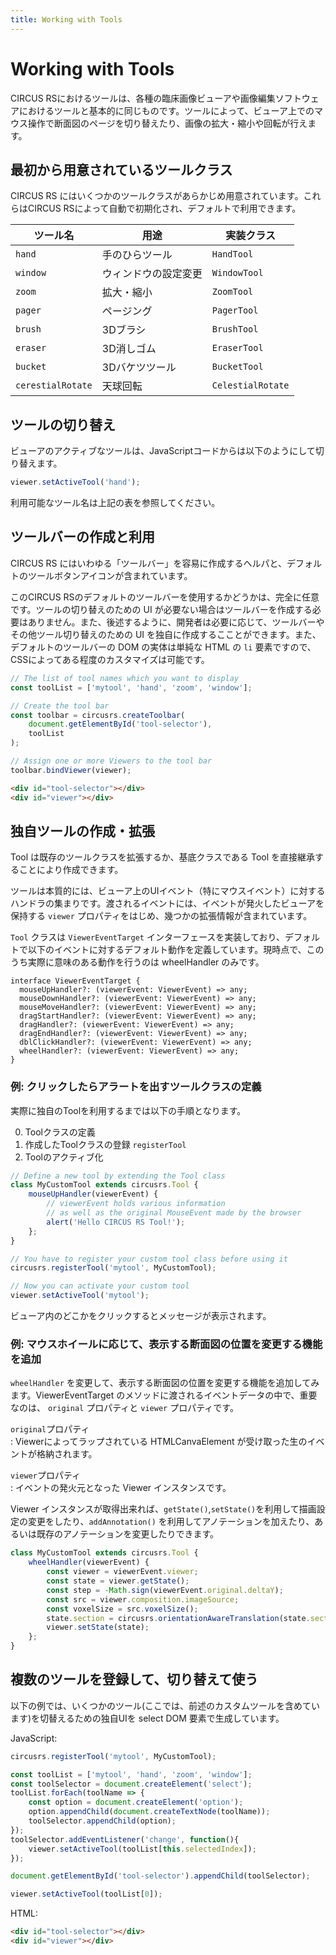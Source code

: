 ```yaml
---
title: Working with Tools
---
```


# Working with Tools

CIRCUS RSにおけるツールは、各種の臨床画像ビューアや画像編集ソフトウェアにおけるツールと基本的に同じものです。ツールによって、ビューア上でのマウス操作で断面図のページを切り替えたり、画像の拡大・縮小や回転が行えます。

## 最初から用意されているツールクラス

CIRCUS RS にはいくつかのツールクラスがあらかじめ用意されています。これらはCIRCUS RSによって自動で初期化され、デフォルトで利用できます。

| ツール名 | 用途 | 実装クラス |
|-|-|-|
| `hand` | 手のひらツール | `HandTool` |
| `window` | ウィンドウの設定変更 | `WindowTool` |
| `zoom` | 拡大・縮小 | `ZoomTool` |
| `pager` | ページング | `PagerTool` |
| `brush` | 3Dブラシ | `BrushTool` |
| `eraser` | 3D消しゴム | `EraserTool` |
| `bucket` | 3Dバケツツール | `BucketTool` |
| `cerestialRotate` | 天球回転 | `CelestialRotate` |

## ツールの切り替え

ビューアのアクティブなツールは、JavaScriptコードからは以下のようにして切り替えます。

```js
viewer.setActiveTool('hand');
```

利用可能なツール名は上記の表を参照してください。

## ツールバーの作成と利用

CIRCUS RS にはいわゆる「ツールバー」を容易に作成するヘルパと、デフォルトのツールボタンアイコンが含まれています。

このCIRCUS RSのデフォルトのツールバーを使用するかどうかは、完全に任意です。ツールの切り替えのための UI が必要ない場合はツールバーを作成する必要はありません。また、後述するように、開発者は必要に応じて、ツールバーやその他ツール切り替えのための UI を独自に作成するこことができます。また、デフォルトのツールバーの DOM の実体は単純な HTML の `li` 要素ですので、CSSによってある程度のカスタマイズは可能です。

```js
// The list of tool names which you want to display
const toolList = ['mytool', 'hand', 'zoom', 'window'];

// Create the tool bar
const toolbar = circusrs.createToolbar(
    document.getElementById('tool-selector'),
    toolList
);

// Assign one or more Viewers to the tool bar
toolbar.bindViewer(viewer);
```

```html
<div id="tool-selector"></div>
<div id="viewer"></div>
```

## 独自ツールの作成・拡張

Tool は既存のツールクラスを拡張するか、基底クラスである Tool を直接継承することにより作成できます。

ツールは本質的には、ビューア上のUIイベント（特にマウスイベント）に対するハンドラの集まりです。渡されるイベントには、イベントが発火したビューアを保持する `viewer` プロパティをはじめ、幾つかの拡張情報が含まれています。

`Tool` クラスは `ViewerEventTarget` インターフェースを実装しており、デフォルトで以下のイベントに対するデフォルト動作を定義しています。現時点で、このうち実際に意味のある動作を行うのは wheelHandler のみです。

```
interface ViewerEventTarget {
  mouseUpHandler?: (viewerEvent: ViewerEvent) => any;
  mouseDownHandler?: (viewerEvent: ViewerEvent) => any;
  mouseMoveHandler?: (viewerEvent: ViewerEvent) => any;
  dragStartHandler?: (viewerEvent: ViewerEvent) => any;
  dragHandler?: (viewerEvent: ViewerEvent) => any;
  dragEndHandler?: (viewerEvent: ViewerEvent) => any;
  dblClickHandler?: (viewerEvent: ViewerEvent) => any;
  wheelHandler?: (viewerEvent: ViewerEvent) => any;
}
```

### 例: クリックしたらアラートを出すツールクラスの定義

実際に独自のToolを利用するまでは以下の手順となります。

0. Toolクラスの定義
0. 作成したToolクラスの登録 `registerTool`
0. Toolのアクティブ化

```js
// Define a new tool by extending the Tool class
class MyCustomTool extends circusrs.Tool {
    mouseUpHandler(viewerEvent) {
        // viewerEvent holds various information
        // as well as the original MouseEvent made by the browser
        alert('Hello CIRCUS RS Tool!');
    };
}

// You have to register your custom tool class before using it
circusrs.registerTool('mytool', MyCustomTool);

// Now you can activate your custom tool
viewer.setActiveTool('mytool');
```

ビューア内のどこかをクリックするとメッセージが表示されます。

### 例: マウスホイールに応じて、表示する断面図の位置を変更する機能を追加

`wheelHandler` を変更して、表示する断面図の位置を変更する機能を追加してみます。ViewerEventTarget のメソッドに渡されるイベントデータの中で、重要なのは、 `original` プロパティと `viewer` プロパティです。  

`original`プロパティ  
: Viewerによってラップされている HTMLCanvaElement が受け取った生のイベントが格納されます。

`viewer`プロパティ  
: イベントの発火元となった Viewer インスタンスです。

Viewer インスタンスが取得出来れば、`getState()`,`setState()`を利用して描画設定の変更をしたり、`addAnnotation()` を利用してアノテーションを加えたり、あるいは既存のアノテーションを変更したりできます。

```javascript
class MyCustomTool extends circusrs.Tool {
    wheelHandler(viewerEvent) {
        const viewer = viewerEvent.viewer;
        const state = viewer.getState();
        const step = -Math.sign(viewerEvent.original.deltaY);
        const src = viewer.composition.imageSource;
        const voxelSize = src.voxelSize();
        state.section = circusrs.orientationAwareTranslation(state.section, voxelSize, step);
        viewer.setState(state);
    };
}
```

## 複数のツールを登録して、切り替えて使う

以下の例では、いくつかのツール(ここでは、前述のカスタムツールを含めています)を切替えるための独自UIを select DOM 要素で生成しています。

JavaScript:

```js
circusrs.registerTool('mytool', MyCustomTool);

const toolList = ['mytool', 'hand', 'zoom', 'window'];
const toolSelector = document.createElement('select');
toolList.forEach(toolName => {
    const option = document.createElement('option');
    option.appendChild(document.createTextNode(toolName));
    toolSelector.appendChild(option);
});
toolSelector.addEventListener('change', function(){
    viewer.setActiveTool(toolList[this.selectedIndex]);
});

document.getElementById('tool-selector').appendChild(toolSelector);

viewer.setActiveTool(toolList[0]);
```

HTML:

```html
<div id="tool-selector"></div>
<div id="viewer"></div>
```
